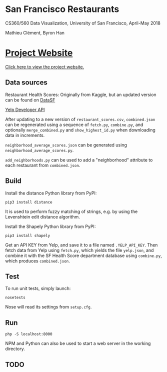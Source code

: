 # San Francisco Restaurants

CS360/560 Data Visualization, University of San Francisco, April-May 2018

Mathieu Clément, Byron Han

# [Project Website](https://tiktaktok.github.io/cs560-restaurants/)

[Click here to view the project website.](https://tiktaktok.github.io/cs560-restaurants/)

## Data sources

Restaurant Health Scores: Originally from Kaggle, but an updated version can be found on [DataSF](https://data.sfgov.org/Health-and-Social-Services/Restaurant-Scores-LIVES-Standard/pyih-qa8i)

[Yelp Developer API](https://www.yelp.com/developers/documentation/v3/business_search)

After updating to a new version of `restaurant_scores.csv`, `combined.json` can be regenerated using a sequence of `fetch.py`, `combine.py`, and optionally `merge_combined.py` and `show_highest_id.py` when downloading data in increments.

`neighborhood_average_scores.json` can be generated using `neighborhood_average_scores.py`.

`add_neighborhoods.py` can be used to add a "neighborhood" attribute to each restaurant from `combined.json`.

## Build

Install the distance Python library from PyPI:

    pip3 install distance

It is used to perform fuzzy matching of strings, e.g. by using the Levenshtein edit distance algorithm.

Install the Shapely Python library from PyPI:

    pip3 install shapely

Get an API KEY from Yelp, and save it to a file named `.YELP_API_KEY`. Then fetch data from Yelp using `fetch.py`, which yields the file `yelp.json`, and combine it with the SF Health Score department database using `combine.py`, which produces `combined.json`.

## Test

To run unit tests, simply launch:

    nosetests

Nose will read its settings from `setup.cfg`.

## Run

    php -S localhost:8000

NPM and Python can also be used to start a web server in the working directory.

## TODO

